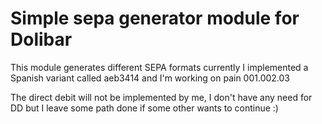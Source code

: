 Simple sepa generator module for Dolibar
============

This module generates different SEPA formats
currently I implemented a Spanish variant called aeb3414
and I'm working on pain 001.002.03

The direct debit will not be implemented by me, I don't have any need for DD
but I leave some path done if some other wants to continue :)
